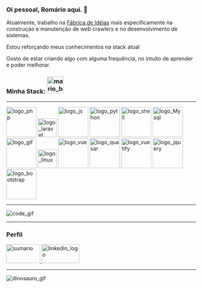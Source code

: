 ### Oi pessoal, Romário aqui. 👋

Atualmente, trabalho na [Fábrica de Idéias](http://www.fabricadeideias.com.br)
mais especificamente na construção e manutenção de web crawlers e no desenvolvimento de sistemas.

Estou reforçando meus conhecimentos na stack atual

Gosto de estar criando algo com alguma frequência, no intuito de aprender e poder melhorar.


### Minha Stack: <img src="https://camo.githubusercontent.com/7ec011bc3e41ab177db1946c5d64c85823c6cac3/68747470733a2f2f67697465652e636f6d2f736b796b65796a6f6b65722f506963436c6f75642f7261772f6d61737465722f696d672f4d6172696f5f48656c6c6f5f4269672e676966" alt="mario_bros_img" width="45">

<hr/>

<p>
    <img src="https://www.php.net/images/logos/new-php-logo.png" alt="logo_php" width="80" title="PHP">
    <img src="https://laravel.com/img/logomark.min.svg" alt="logo_laravel" width="50" title="Laravel">
    <img src="https://codigosimples.net/wp-content/uploads/2014/04/web-300x175.png" alt="logo_js" width="80" title="JS">
    <img src="https://www.python.org/static/community_logos/python-logo-master-v3-TM.png" alt="logo_python" width="80" title="Python">
    <img src="https://bashlogo.com/img/logo/jpg/full_colored_light.jpg" alt="logo_shell" width="80" title="Shell script">
    <img src="https://www.mysql.com/common/logos/logo-mysql-170x115.png" alt="logo_Mysql" width="80">
    <img src="https://covid.romarioarruda.dev/statics/logos/docker.png" alt="logo_gif" width="80">
    <img src="https://upload.wikimedia.org/wikipedia/commons/a/af/Tux.png" alt="logo_linux" width="50" title="Linux">
    <img src="https://covid.romarioarruda.dev/statics/logos/vue.png" alt="logo_vue" width="80">
    <img src="https://covid.romarioarruda.dev/statics/logos/quasar.png" alt="logo_quasar" width="80">
    <img src="https://cdn.vuetifyjs.com/docs/images/logos/vuetify-logo-light-text.svg" alt="logo_vuetify" width="80">
    <img src="https://www.vectorlogo.zone/logos/jquery/jquery-ar21.svg" alt="logo_jquery" width="80">
    <img src="https://p.kindpng.com/picc/s/485-4850258_bootstrap-logo-png-image-free-download-searchpng-logos.png" alt="logo_bootstrap" width="80">
</p>


<hr/>

<img src="https://camo.githubusercontent.com/b5a4a8e12cdfb0a3fa86f9e5762a84f3f5ec95bf/68747470733a2f2f6d656469612e67697068792e636f6d2f6d656469612f6949716d4d3574546a6d704f42396d70626e2f67697068792e676966" alt="code_gif">

<hr/>

### Perfil
<p>
  <a href="https://profile-summary-for-github.com/user/romarioarruda">
    <img src="https://camo.githubusercontent.com/fd57212e5375a45e23cc44625a982540cb3a5444/68747470733a2f2f77372e706e6777696e672e636f6d2f706e67732f3636342f3939382f706e672d7472616e73706172656e742d7069652d63686172742d636f6d70757465722d69636f6e732d636972636c652d6d6f6e6f6368726f6d652d67726170682d6f662d612d66756e6374696f6e2d7069652e706e67" width="90" height="50" title="Sumário" alt="sumario">
  </a>
  
  <a href="https://www.linkedin.com/in/rom%C3%A1rio-arruda/">
      <img src="https://camo.githubusercontent.com/7ea515d2827c69cd00b9009798b7bdd2d9446629/68747470733a2f2f73696d706c6569636f6e732e6f72672f69636f6e732f6c696e6b6564696e2e737667" width="100" height="50" alt="linkedin_logo" title="Perfil do Linkedin">
  </a>
</p>
<hr/>
<p>
  <img src="https://camo.githubusercontent.com/1cd0c79ca9df8a8ac3cd27e1ca8018f02b27c77b/68747470733a2f2f67697465652e636f6d2f736b796b65796a6f6b65722f506963436c6f75642f7261772f6d61737465722f696d672f64696e6f2e676966" alt="dinosauro_gif">
</p>
